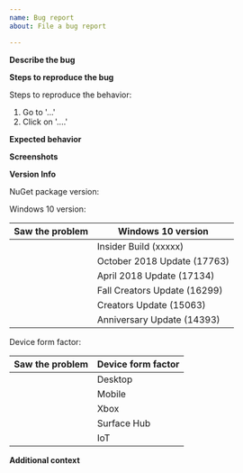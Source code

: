 ```yaml
---
name: Bug report
about: File a bug report

---
```


**Describe the bug**
<!-- Please enter a short, clear description of the bug -->

**Steps to reproduce the bug**
<!-- Please provide any required setup and steps to reproduce the behavior -->
Steps to reproduce the behavior:
1. Go to '...'
2. Click on '....'

**Expected behavior**
<!-- Please provide a description of what you expected to happen-->

**Screenshots**
<!-- If applicable, add screenshots here to help explain your problem -->

**Version Info**
<!-- Please enter your WinUI NuGet package version, OS version(s), and form factor(s) -->

NuGet package version: 
<!-- [e.g. Microsoft.UI.Xaml 2.0.181011001] -->

Windows 10 version: 
<!-- Which Windows versions did you see the issue on? Leave blank if you didn't try that version. -->
| Saw the problem  | Windows 10 version |
| ---------------- | --------------------- |
| <!-- Yes/No? --> |Insider Build (xxxxx) |
| <!-- Yes/No? --> |October 2018 Update (17763) |
| <!-- Yes/No? --> |April 2018 Update (17134) |
| <!-- Yes/No? --> |Fall Creators Update (16299) |
| <!-- Yes/No? --> |Creators Update (15063) |
| <!-- Yes/No? --> |Anniversary Update (14393) |

Device form factor:
<!-- Which device form factors did you see the issue? Leave blank if you didn't try that version. -->
| Saw the problem  | Device form factor |
| ---------------- | --------------------- |
| <!-- Yes/No? --> |Desktop |
| <!-- Yes/No? --> |Mobile |
| <!-- Yes/No? --> |Xbox |
| <!-- Yes/No? --> |Surface Hub |
| <!-- Yes/No? --> |IoT |


**Additional context**
<!-- Enter any other applicable info here -->
